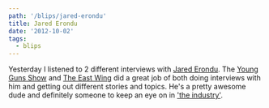 ```yaml
---
path: '/blips/jared-erondu'
title: Jared Erondu
date: '2012-10-02'
tags:
  - blips
---
```


Yesterday I listened to 2 different interviews with [Jared Erondu](http://jarederondu.com). The [Young Guns Show](http://younggunsshow.com) and [The East Wing](http://theeastwing.net) did a great job of both doing interviews with him and getting out different stories and topics. He's a pretty awesome dude and definitely someone to keep an eye on in ['the industry'](http://theindustry.cc).
